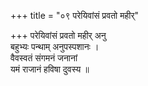 +++
title = "०९ परेयिवांसं प्रवतो महीर्"

+++
परेयिवांसं प्रवतो महीर् अनु  
बहुभ्यः पन्थाम् अनुपस्पशानः ।  
वैवस्वतं संगमनं जनानां  
यमं राजानं हविषा दुवस्य ॥